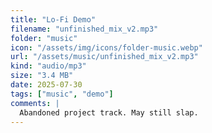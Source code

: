 ```yaml
---
title: "Lo-Fi Demo"
filename: "unfinished_mix_v2.mp3"
folder: "music"
icon: "/assets/img/icons/folder-music.webp"
url: "/assets/music/unfinished_mix_v2.mp3"
kind: "audio/mp3"
size: "3.4 MB"
date: 2025-07-30
tags: ["music", "demo"]
comments: |
  Abandoned project track. May still slap.
---
```

